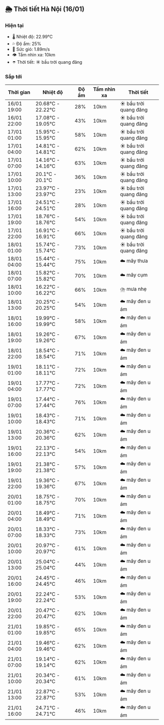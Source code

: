 ## 🌦️ Thời tiết Hà Nội (16/01)

### Hiện tại

- 🌡️ Nhiệt độ: 22.99℃
- 💦 Độ ẩm: 25%
- 💨 Sức gió: 1.89m/s
- 👁️ Tầm nhìn xa: 10km
- ☂️ Thời tiết: ☀️ bầu trời quang đãng

### Sắp tới

| Thời gian | Nhiệt độ | Độ ẩm | Tầm nhìn xa | Thời tiết |
| --- | --- | --- | --- | --- |
| 16/01 19:00 | 20.68℃ - 22.22℃ | 28% | 10km | ☀️ bầu trời quang đãng |
| 16/01 22:00 | 17.08℃ - 19.05℃ | 43% | 10km | ☀️ bầu trời quang đãng |
| 17/01 01:00 | 15.95℃ - 15.95℃ | 58% | 10km | ☀️ bầu trời quang đãng |
| 17/01 04:00 | 14.81℃ - 14.81℃ | 62% | 10km | ☀️ bầu trời quang đãng |
| 17/01 07:00 | 14.16℃ - 14.16℃ | 63% | 10km | ☀️ bầu trời quang đãng |
| 17/01 10:00 | 20.1℃ - 20.1℃ | 36% | 10km | ☀️ bầu trời quang đãng |
| 17/01 13:00 | 23.97℃ - 23.97℃ | 23% | 10km | ☀️ bầu trời quang đãng |
| 17/01 16:00 | 24.51℃ - 24.51℃ | 28% | 10km | ☀️ bầu trời quang đãng |
| 17/01 19:00 | 18.76℃ - 18.76℃ | 54% | 10km | ☀️ bầu trời quang đãng |
| 17/01 22:00 | 16.91℃ - 16.91℃ | 66% | 10km | ☀️ bầu trời quang đãng |
| 18/01 01:00 | 15.74℃ - 15.74℃ | 73% | 10km | ☀️ bầu trời quang đãng |
| 18/01 04:00 | 15.44℃ - 15.44℃ | 75% | 10km | ☁️ mây thưa |
| 18/01 07:00 | 15.82℃ - 15.82℃ | 70% | 10km | ☁️ mây cụm |
| 18/01 10:00 | 16.22℃ - 16.22℃ | 66% | 10km | ⛈️ mưa nhẹ |
| 18/01 13:00 | 20.25℃ - 20.25℃ | 54% | 10km | ☁️ mây đen u ám |
| 18/01 16:00 | 19.99℃ - 19.99℃ | 58% | 10km | ☁️ mây đen u ám |
| 18/01 19:00 | 19.26℃ - 19.26℃ | 67% | 10km | ☁️ mây đen u ám |
| 18/01 22:00 | 18.54℃ - 18.54℃ | 71% | 10km | ☁️ mây đen u ám |
| 19/01 01:00 | 18.11℃ - 18.11℃ | 72% | 10km | ☁️ mây đen u ám |
| 19/01 04:00 | 17.77℃ - 17.77℃ | 72% | 10km | ☁️ mây đen u ám |
| 19/01 07:00 | 17.44℃ - 17.44℃ | 76% | 10km | ☁️ mây đen u ám |
| 19/01 10:00 | 18.43℃ - 18.43℃ | 71% | 10km | ☁️ mây đen u ám |
| 19/01 13:00 | 20.36℃ - 20.36℃ | 62% | 10km | ☁️ mây đen u ám |
| 19/01 16:00 | 22.13℃ - 22.13℃ | 54% | 10km | ☁️ mây đen u ám |
| 19/01 19:00 | 21.38℃ - 21.38℃ | 57% | 10km | ☁️ mây đen u ám |
| 19/01 22:00 | 19.36℃ - 19.36℃ | 67% | 10km | ☁️ mây đen u ám |
| 20/01 01:00 | 18.75℃ - 18.75℃ | 70% | 10km | ☁️ mây đen u ám |
| 20/01 04:00 | 18.49℃ - 18.49℃ | 71% | 10km | ☁️ mây đen u ám |
| 20/01 07:00 | 18.33℃ - 18.33℃ | 73% | 10km | ☁️ mây đen u ám |
| 20/01 10:00 | 20.97℃ - 20.97℃ | 61% | 10km | ☁️ mây đen u ám |
| 20/01 13:00 | 25.04℃ - 25.04℃ | 44% | 10km | ☁️ mây đen u ám |
| 20/01 16:00 | 24.45℃ - 24.45℃ | 46% | 10km | ☁️ mây đen u ám |
| 20/01 19:00 | 22.24℃ - 22.24℃ | 53% | 10km | ☁️ mây đen u ám |
| 20/01 22:00 | 20.47℃ - 20.47℃ | 62% | 10km | ☁️ mây đen u ám |
| 21/01 01:00 | 19.85℃ - 19.85℃ | 65% | 10km | ☁️ mây đen u ám |
| 21/01 04:00 | 19.46℃ - 19.46℃ | 62% | 10km | ☁️ mây đen u ám |
| 21/01 07:00 | 19.14℃ - 19.14℃ | 62% | 10km | ☁️ mây đen u ám |
| 21/01 10:00 | 20.34℃ - 20.34℃ | 61% | 10km | ☁️ mây đen u ám |
| 21/01 13:00 | 22.87℃ - 22.87℃ | 53% | 10km | ☁️ mây đen u ám |
| 21/01 16:00 | 24.71℃ - 24.71℃ | 46% | 10km | ☁️ mây đen u ám |
